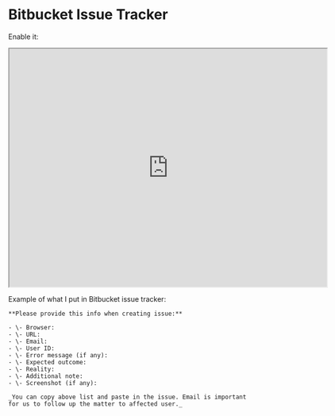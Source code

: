 # Bitbucket Issue Tracker

Enable it:

<iframe src="https://drive.google.com/file/d/0B4r-9IK4uRAzQl8yOERidWJVckE/preview" width="640" height="480"></iframe>


Example of what I put in Bitbucket issue tracker:

```
**Please provide this info when creating issue:**

- \- Browser: 
- \- URL: 
- \- Email: 
- \- User ID: 
- \- Error message (if any): 
- \- Expected outcome:
- \- Reality:
- \- Additional note:
- \- Screenshot (if any):

_You can copy above list and paste in the issue. Email is important for us to follow up the matter to affected user._ 
```

